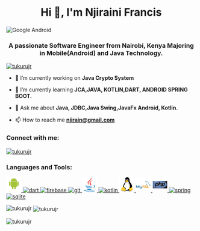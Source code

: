

<h1 align="center">Hi 👋, I'm Njiraini Francis</h1>

<p><img align="center" src="https://miro.medium.com/max/800/1*zzTEyTwyy7jXibtqVWg84Q.gif" alt="Google Android" /></p>
<h3 align="center">A passionate Software Engineer from Nairobi, Kenya Majoring in Mobile(Android) and Java Technology.</h3>

<p align="left"> <a href="https://github.com/ryo-ma/github-profile-trophy"><img src="https://github-profile-trophy.vercel.app/?username=tukurujr" alt="tukurujr" /></a> </p>

- 🔭 I’m currently working on **Java Crypto System**

- 🌱 I’m currently learning **JCA,JAVA, KOTLIN,DART, ANDROID SPRING BOOT.**

- 💬 Ask me about **Java, JDBC,Java Swing,JavaFx Android, Kotlin.**

- 📫 How to reach me **njirain@gmail.com**

<h3 align="left">Connect with me:</h3>
<p align="left">
<a href="https://dev.to/tukurujr" target="blank"><img align="center" src="https://raw.githubusercontent.com/rahuldkjain/github-profile-readme-generator/master/src/images/icons/Social/devto.svg" alt="tukurujr" height="30" width="40" /></a>
</p>

<h3 align="left">Languages and Tools:</h3>
<p align="left"> <a href="https://developer.android.com" target="_blank" rel="noreferrer"> <img src="https://raw.githubusercontent.com/devicons/devicon/master/icons/android/android-original-wordmark.svg" alt="android" width="40" height="40"/> </a> <a href="https://dart.dev" target="_blank" rel="noreferrer"> <img src="https://www.vectorlogo.zone/logos/dartlang/dartlang-icon.svg" alt="dart" width="40" height="40"/> </a> <a href="https://firebase.google.com/" target="_blank" rel="noreferrer"> <img src="https://www.vectorlogo.zone/logos/firebase/firebase-icon.svg" alt="firebase" width="40" height="40"/> </a> <a href="https://git-scm.com/" target="_blank" rel="noreferrer"> <img src="https://www.vectorlogo.zone/logos/git-scm/git-scm-icon.svg" alt="git" width="40" height="40"/> </a> <a href="https://www.java.com" target="_blank" rel="noreferrer"> <img src="https://raw.githubusercontent.com/devicons/devicon/master/icons/java/java-original.svg" alt="java" width="40" height="40"/> </a> <a href="https://kotlinlang.org" target="_blank" rel="noreferrer"> <img src="https://www.vectorlogo.zone/logos/kotlinlang/kotlinlang-icon.svg" alt="kotlin" width="40" height="40"/> </a> <a href="https://www.linux.org/" target="_blank" rel="noreferrer"> <img src="https://raw.githubusercontent.com/devicons/devicon/master/icons/linux/linux-original.svg" alt="linux" width="40" height="40"/> </a> <a href="https://www.mysql.com/" target="_blank" rel="noreferrer"> <img src="https://raw.githubusercontent.com/devicons/devicon/master/icons/mysql/mysql-original-wordmark.svg" alt="mysql" width="40" height="40"/> </a> <a href="https://www.php.net" target="_blank" rel="noreferrer"> <img src="https://raw.githubusercontent.com/devicons/devicon/master/icons/php/php-original.svg" alt="php" width="40" height="40"/> </a> <a href="https://spring.io/" target="_blank" rel="noreferrer"> <img src="https://www.vectorlogo.zone/logos/springio/springio-icon.svg" alt="spring" width="40" height="40"/> </a> <a href="https://www.sqlite.org/" target="_blank" rel="noreferrer"> <img src="https://www.vectorlogo.zone/logos/sqlite/sqlite-icon.svg" alt="sqlite" width="40" height="40"/> </a> </p>

<p><img align="left" src="https://github-readme-stats.vercel.app/api/top-langs?username=tukurujr&show_icons=true&locale=en&layout=compact" alt="tukurujr" /></p>

<p>&nbsp;<img align="center" src="https://github-readme-stats.vercel.app/api?username=tukurujr&show_icons=true&locale=en" alt="tukurujr" /></p>

<p><img align="center" src="https://github-readme-streak-stats.herokuapp.com/?user=tukurujr&" alt="tukurujr" /></p>


